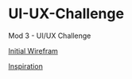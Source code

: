 # UI-UX-Challenge
Mod 3 - UI/UX Challenge

[Initial Wirefram](UI-UX-Challenge/assets/imgs/wireframe.jpg)


[Inspiration](https://github.com/christopherchateau/UI-UX-Challenge/blob/master/assets/imgs/Screen%20Shot%202018-10-16%20at%2010.27.35%20AM.png?raw=true)
 
